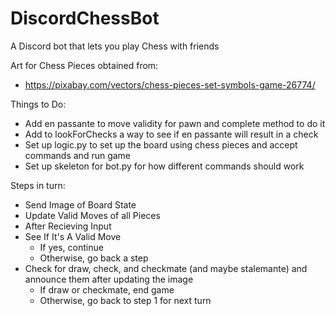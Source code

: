 # DiscordChessBot
A Discord bot that lets you play Chess with friends

Art for Chess Pieces obtained from:
- https://pixabay.com/vectors/chess-pieces-set-symbols-game-26774/

Things to Do:
- Add en passante to move validity for pawn and complete method to do it
- Add to lookForChecks a way to see if en passante will result in a check
- Set up logic.py to set up the board using chess pieces and accept commands and run game
- Set up skeleton for bot.py for how different commands should work

Steps in turn:
- Send Image of Board State
- Update Valid Moves of all Pieces
- After Recieving Input
- See If It's A Valid Move
  - If yes, continue
  - Otherwise, go back a step
- Check for draw, check, and checkmate (and maybe stalemante) and announce them after updating the image
  - If draw or checkmate, end game
  - Otherwise, go back to step 1 for next turn